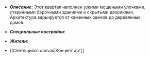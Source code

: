 - **_Описание_:**
    Этот квартал наполнен узкими мощеными улочками, старинными барочными зданиями и скрытыми двориками. Архитектура варьируется от каменных замков до деревянных домов.

- **_Специальные постройки_:**
    

- **_Жители_:**
    

- [[Светящийся.canvas|Концепт арт]]